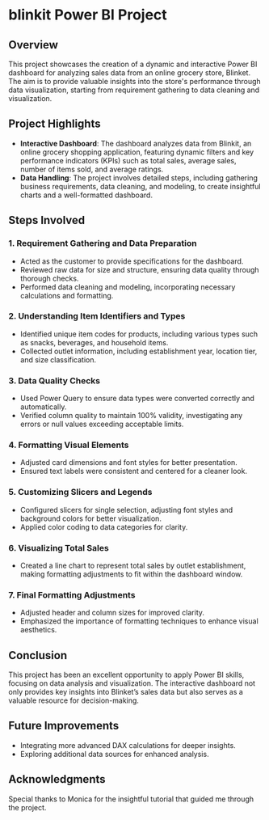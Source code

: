 # blinkit Power BI Project

## Overview

This project showcases the creation of a dynamic and interactive Power BI dashboard for analyzing sales data from an online grocery store, Blinket. The aim is to provide valuable insights into the store's performance through data visualization, starting from requirement gathering to data cleaning and visualization.

## Project Highlights

- **Interactive Dashboard**: The dashboard analyzes data from Blinkit, an online grocery shopping application, featuring dynamic filters and key performance indicators (KPIs) such as total sales, average sales, number of items sold, and average ratings.
- **Data Handling**: The project involves detailed steps, including gathering business requirements, data cleaning, and modeling, to create insightful charts and a well-formatted dashboard.

## Steps Involved

### 1. Requirement Gathering and Data Preparation

- Acted as the customer to provide specifications for the dashboard.
- Reviewed raw data for size and structure, ensuring data quality through thorough checks.
- Performed data cleaning and modeling, incorporating necessary calculations and formatting.

### 2. Understanding Item Identifiers and Types

- Identified unique item codes for products, including various types such as snacks, beverages, and household items.
- Collected outlet information, including establishment year, location tier, and size classification.

### 3. Data Quality Checks

- Used Power Query to ensure data types were converted correctly and automatically.
- Verified column quality to maintain 100% validity, investigating any errors or null values exceeding acceptable limits.

### 4. Formatting Visual Elements

- Adjusted card dimensions and font styles for better presentation.
- Ensured text labels were consistent and centered for a cleaner look.

### 5. Customizing Slicers and Legends

- Configured slicers for single selection, adjusting font styles and background colors for better visualization.
- Applied color coding to data categories for clarity.

### 6. Visualizing Total Sales

- Created a line chart to represent total sales by outlet establishment, making formatting adjustments to fit within the dashboard window.

### 7. Final Formatting Adjustments

- Adjusted header and column sizes for improved clarity.
- Emphasized the importance of formatting techniques to enhance visual aesthetics.

## Conclusion

This project has been an excellent opportunity to apply Power BI skills, focusing on data analysis and visualization. The interactive dashboard not only provides key insights into Blinket’s sales data but also serves as a valuable resource for decision-making.

## Future Improvements

- Integrating more advanced DAX calculations for deeper insights.
- Exploring additional data sources for enhanced analysis.

## Acknowledgments

Special thanks to Monica for the insightful tutorial that guided me through the project.
